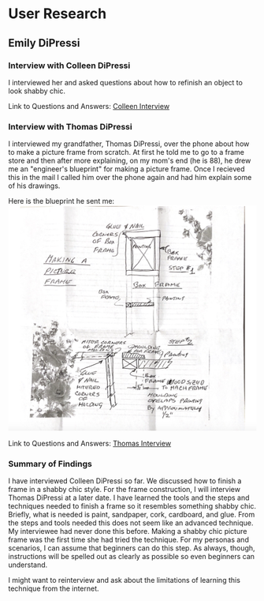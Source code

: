 # User Research 

## Emily DiPressi 

### Interview with Colleen DiPressi

I interviewed her and asked questions about how to refinish an object to look shabby chic. 

Link to Questions and Answers: [Colleen Interview](https://docs.google.com/document/d/1Y75jBxtU4DGu1mj5DpIeUTsT-O_smlXpNZ5gwcKRqCE/edit?usp=sharing) 

### Interview with Thomas DiPressi

I interviewed my grandfather, Thomas DiPressi, over the phone about how to make a picture frame from scratch. At first he told me to go to a frame store and then after more explaining, on my mom's end (he is 88), he drew me an "engineer's blueprint" for making a picture frame. Once I recieved this in the mail I called him over the phone again and had him explain some of his drawings. 

Here is the blueprint he sent me:
<img src="gpaframe.png" width="600">  

Link to Questions and Answers: [Thomas Interview](https://docs.google.com/document/d/1Y75jBxtU4DGu1mj5DpIeUTsT-O_smlXpNZ5gwcKRqCE/edit?usp=sharing) 
### Summary of Findings

I have interviewed Colleen DiPressi so far. We discussed how to finish a frame in a shabby chic style. For the frame construction, I will interview Thomas DiPressi at a later date. I have learned the tools and the steps and techniques needed to finish a frame so it resembles something shabby chic. Briefly, what is needed is paint, sandpaper, cork, cardboard, and glue. From the steps and tools needed this does not seem like an advanced technique. My interviewee had never done this before. Making a shabby chic picture frame was the first time she had tried the technique. For my personas and scenarios, I can assume that beginners can do this step. As always, though, instructions will be spelled out as clearly as possible so even beginners can understand. 

I might want to reinterview and ask about the limitations of learning this technique from the internet. 
